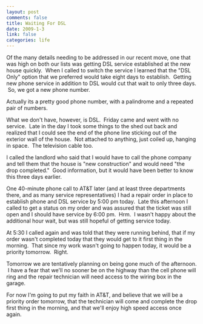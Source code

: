 ```yaml
--- 
layout: post
comments: false
title: Waiting For DSL
date: 2009-1-3
link: false
categories: life
---
```

Of the many details needing to be addressed in our recent move, one that was high on both our lists was getting DSL service established at the new house quickly.  When I called to switch the service I learned that the "DSL Only" option that we preferred would take eight days to establish.  Getting new phone service in addition to DSL would cut that wait to only three days.  So, we got a new phone number.

Actually its a pretty good phone number, with a palindrome and a repeated pair of numbers. 

What we don't have, however, is DSL.  Friday came and went with no service.  Late in the day I took some things to the shed out back and realized that I could see the end of the phone line sticking out of the exterior wall of the house.  Not attached to anything, just coiled up, hanging in space.  The television cable too.

I called the landlord who said that I would have to call the phone company and tell them that the house is "new construction" and would need "the drop completed."  Good information, but it would have been better to know this three days earlier.

One 40-minute phone call to AT&amp;T later (and at least three departments there, and as many service representatives) I had a repair order in place to establish phone and DSL service by 5:00 pm today.  Late this afternoon I called to get a status on my order and was assured that the ticket was still open and I should have service by 6:00 pm.  Hrm.  I wasn't happy about the additional hour wait, but was still hopeful of getting service today.

At 5:30 I called again and was told that they were running behind, that if my order wasn't completed today that they would get to it first thing in the morning.  That since my work wasn't going to happen today, it would be a priority tomorrow.  Right.

Tomorrow we are tentatively planning on being gone much of the afternoon.  I have a fear that we'll no sooner be on the highway than the cell phone will ring and the repair technician will need access to the wiring box in the garage.

For now I'm going to put my faith in AT&amp;T, and believe that we will be a priority order tomorrow, that the technician will come and complete the drop first thing in the morning, and that we'll enjoy high speed access once again.
